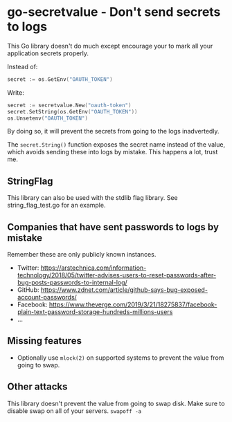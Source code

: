 # go-secretvalue - Don't send secrets to logs

This Go library doesn't do much except encourage your to mark all your
application secrets properly.

Instead of:
```go
secret := os.GetEnv("OAUTH_TOKEN")
```

Write:
```go
secret := secretvalue.New("oauth-token")
secret.SetString(os.GetEnv("OAUTH_TOKEN"))
os.Unsetenv("OAUTH_TOKEN")
```

By doing so, it will prevent the secrets from going to the logs inadvertedly.

The `secret.String()` function exposes the secret name instead of the value,
which avoids sending these into logs by mistake. This happens a lot, trust me.

## StringFlag

This library can also be used with the stdlib flag library. See
string_flag_test.go for an example.

## Companies that have sent passwords to logs by mistake

Remember these are only publicly known instances.

* Twitter: https://arstechnica.com/information-technology/2018/05/twitter-advises-users-to-reset-passwords-after-bug-posts-passwords-to-internal-log/
* GitHub: https://www.zdnet.com/article/github-says-bug-exposed-account-passwords/
* Facebook: https://www.theverge.com/2019/3/21/18275837/facebook-plain-text-password-storage-hundreds-millions-users
* ...

## Missing features

* Optionally use `mlock(2)` on supported systems to prevent the value from
  going to swap.

## Other attacks

This library doesn't prevent the value from going to swap disk. Make sure to
disable swap on all of your servers. `swapoff -a`
